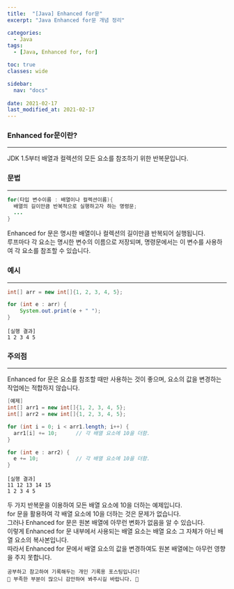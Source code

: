 ```yaml
---
title:  "[Java] Enhanced for문"
excerpt: "Java Enhanced for문 개념 정리"

categories:
  - Java
tags:
  - [Java, Enhanced for, for]

toc: true
classes: wide

sidebar:
  nav: "docs"
 
date: 2021-02-17
last_modified_at: 2021-02-17
---
```


### Enhanced for문이란?
---
JDK 1.5부터 배열과 컬렉션의 모든 요소를 참조하기 위한 반복문입니다.

### 문법
---

```java
for(타입 변수이름 : 배열이나 컬렉션이름){
  배열의 길이만큼 반복적으로 실행하고자 하는 명령문;
  ...
}
```

Enhanced for 문은 명시한 배열이나 컬렉션의 길이만큼 반복되어 실행됩니다.<br>
루프마다 각 요소는 명시한 변수의 이름으로 저장되며, 명령문에서는 이 변수를 사용하여 각 요소를 참조할 수 있습니다.

### 예시
---

```java
int[] arr = new int[]{1, 2, 3, 4, 5};

for (int e : arr) {
    System.out.print(e + " ");
}
```

```
[실행 결과]
1 2 3 4 5
```

### 주의점
---
Enhanced for 문은 요소를 참조할 때만 사용하는 것이 좋으며, 요소의 값을 변경하는 작업에는 적합하지 않습니다.

```java
[예제]
int[] arr1 = new int[]{1, 2, 3, 4, 5};
int[] arr2 = new int[]{1, 2, 3, 4, 5};

for (int i = 0; i < arr1.length; i++) {
  arr1[i] += 10;      // 각 배열 요소에 10을 더함.
}

for (int e : arr2) {
  e += 10;            // 각 배열 요소에 10을 더함.
}
```

```
[실행 결과]
11 12 13 14 15
1 2 3 4 5
```

두 가지 반복문을 이용하여 모든 배열 요소에 10을 더하는 예제입니다.<br>
for 문을 활용하여 각 배열 요소에 10을 더하는 것은 문제가 없습니다.<br>
그러나 Enhanced for 문은 원본 배열에 아무런 변화가 없음을 알 수 있습니다.<br>
이렇게 Enhanced for 문 내부에서 사용되는 배열 요소는 배열 요소 그 자체가 아닌 배열 요소의 복사본입니다.<br>
따라서 Enhanced for 문에서 배열 요소의 값을 변경하여도 원본 배열에는 아무런 영향을 주지 못합니다.

```
공부하고 참고하여 기록해두는 개인 기록용 포스팅입니다!
🤔 부족한 부분이 많으니 감안하여 봐주시길 바랍니다. 🤔
```